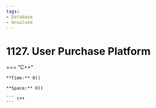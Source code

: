 ```yaml
---
tags:
- Database
- Unsolved
---
```



# 1127. User Purchase Platform

=== "C++"

    **Time:** O()

    **Space:** O()

    ``` c++
    ```